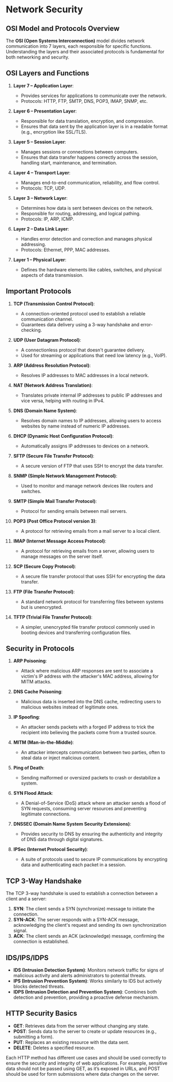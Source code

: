 # Network Security

## OSI Model and Protocols Overview

The **OSI (Open Systems Interconnection)** model divides network communication into 7 layers, each responsible for specific functions. Understanding the layers and their associated protocols is fundamental for both networking and security.

## OSI Layers and Functions

1. **Layer 7 – Application Layer**:

   - Provides services for applications to communicate over the network.
   - Protocols: HTTP, FTP, SMTP, DNS, POP3, IMAP, SNMP, etc.

2. **Layer 6 – Presentation Layer**:

   - Responsible for data translation, encryption, and compression.
   - Ensures that data sent by the application layer is in a readable format (e.g., encryption like SSL/TLS).

3. **Layer 5 – Session Layer**:

   - Manages sessions or connections between computers.
   - Ensures that data transfer happens correctly across the session, handling start, maintenance, and termination.

4. **Layer 4 – Transport Layer**:

   - Manages end-to-end communication, reliability, and flow control.
   - Protocols: TCP, UDP.

5. **Layer 3 – Network Layer**:

   - Determines how data is sent between devices on the network.
   - Responsible for routing, addressing, and logical pathing.
   - Protocols: IP, ARP, ICMP.

6. **Layer 2 – Data Link Layer**:

   - Handles error detection and correction and manages physical addressing.
   - Protocols: Ethernet, PPP, MAC addresses.

7. **Layer 1 – Physical Layer**:
   - Defines the hardware elements like cables, switches, and physical aspects of data transmission.

## Important Protocols

1. **TCP (Transmission Control Protocol)**:

   - A connection-oriented protocol used to establish a reliable communication channel.
   - Guarantees data delivery using a 3-way handshake and error-checking.

2. **UDP (User Datagram Protocol)**:

   - A connectionless protocol that doesn't guarantee delivery.
   - Used for streaming or applications that need low latency (e.g., VoIP).

3. **ARP (Address Resolution Protocol)**:

   - Resolves IP addresses to MAC addresses in a local network.

4. **NAT (Network Address Translation)**:

   - Translates private internal IP addresses to public IP addresses and vice versa, helping with routing in IPv4.

5. **DNS (Domain Name System)**:

   - Resolves domain names to IP addresses, allowing users to access websites by name instead of numeric IP addresses.

6. **DHCP (Dynamic Host Configuration Protocol)**:

   - Automatically assigns IP addresses to devices on a network.

7. **SFTP (Secure File Transfer Protocol)**:

   - A secure version of FTP that uses SSH to encrypt the data transfer.

8. **SNMP (Simple Network Management Protocol)**:

   - Used to monitor and manage network devices like routers and switches.

9. **SMTP (Simple Mail Transfer Protocol)**:

   - Protocol for sending emails between mail servers.

10. **POP3 (Post Office Protocol version 3)**:

    - A protocol for retrieving emails from a mail server to a local client.

11. **IMAP (Internet Message Access Protocol)**:

    - A protocol for retrieving emails from a server, allowing users to manage messages on the server itself.

12. **SCP (Secure Copy Protocol)**:

    - A secure file transfer protocol that uses SSH for encrypting the data transfer.

13. **FTP (File Transfer Protocol)**:

    - A standard network protocol for transferring files between systems but is unencrypted.

14. **TFTP (Trivial File Transfer Protocol)**:
    - A simpler, unencrypted file transfer protocol commonly used in booting devices and transferring configuration files.

## Security in Protocols

1. **ARP Poisoning**:

   - Attack where malicious ARP responses are sent to associate a victim's IP address with the attacker's MAC address, allowing for MITM attacks.

2. **DNS Cache Poisoning**:

   - Malicious data is inserted into the DNS cache, redirecting users to malicious websites instead of legitimate ones.

3. **IP Spoofing**:

   - An attacker sends packets with a forged IP address to trick the recipient into believing the packets come from a trusted source.

4. **MITM (Man-in-the-Middle)**:

   - An attacker intercepts communication between two parties, often to steal data or inject malicious content.

5. **Ping of Death**:

   - Sending malformed or oversized packets to crash or destabilize a system.

6. **SYN Flood Attack**:

   - A Denial-of-Service (DoS) attack where an attacker sends a flood of SYN requests, consuming server resources and preventing legitimate connections.

7. **DNSSEC (Domain Name System Security Extensions)**:

   - Provides security to DNS by ensuring the authenticity and integrity of DNS data through digital signatures.

8. **IPSec (Internet Protocol Security)**:
   - A suite of protocols used to secure IP communications by encrypting data and authenticating each packet in a session.

## TCP 3-Way Handshake

The TCP 3-way handshake is used to establish a connection between a client and a server:

1. **SYN**: The client sends a SYN (synchronize) message to initiate the connection.
2. **SYN-ACK**: The server responds with a SYN-ACK message, acknowledging the client's request and sending its own synchronization signal.
3. **ACK**: The client sends an ACK (acknowledge) message, confirming the connection is established.

## IDS/IPS/IDPS

- **IDS (Intrusion Detection System)**: Monitors network traffic for signs of malicious activity and alerts administrators to potential threats.
- **IPS (Intrusion Prevention System)**: Works similarly to IDS but actively blocks detected threats.
- **IDPS (Intrusion Detection and Prevention System)**: Combines both detection and prevention, providing a proactive defense mechanism.

## HTTP Security Basics

- **GET**: Retrieves data from the server without changing any state.
- **POST**: Sends data to the server to create or update resources (e.g., submitting a form).
- **PUT**: Replaces an existing resource with the data sent.
- **DELETE**: Deletes a specified resource.

Each HTTP method has different use cases and should be used correctly to ensure the security and integrity of web applications. For example, sensitive data should not be passed using GET, as it’s exposed in URLs, and POST should be used for form submissions where data changes on the server.
